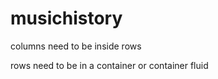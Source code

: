 # musichistory


columns need to be inside rows

rows need to be in a container or container fluid



